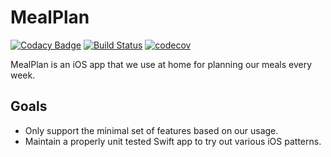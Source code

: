 # MealPlan 
[![Codacy Badge](https://api.codacy.com/project/badge/Grade/c66243039d0a48058aab862c25c42347)](https://www.codacy.com/app/chiraggupta/MealPlan?utm_source=github.com&utm_medium=referral&utm_content=chiraggupta/MealPlan&utm_campaign=badger)
[![Build Status](https://travis-ci.org/chiraggupta/MealPlan.svg?branch=master)](https://travis-ci.org/chiraggupta/MealPlan) [![codecov](https://codecov.io/gh/chiraggupta/MealPlan/branch/master/graph/badge.svg)](https://codecov.io/gh/chiraggupta/MealPlan)


MealPlan is an iOS app that we use at home for planning our meals every week.

## Goals
- Only support the minimal set of features based on our usage.
- Maintain a properly unit tested Swift app to try out various iOS patterns.
